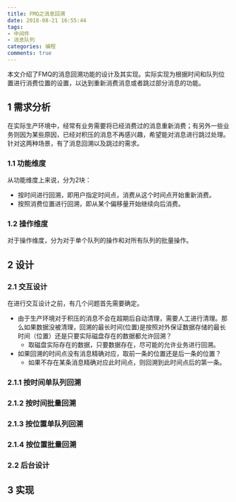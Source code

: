```yaml
---
title: FMQ之消息回溯
date: 2018-08-21 16:55:44
tags:
- 中间件
- 消息队列
categories: 编程
comments: true
---
```

本文介绍了FMQ的消息回溯功能的设计及其实现。实际实现为根据时间和队列位置进行消费位置的设置，以达到重新消费消息或者跳过部分消息的功能。
<!--more-->

## 1 需求分析

在实际生产环境中，经常有业务需要将已经消费过的消息重新消费；有另外一些业务则因为某些原因，已经对积压的消息不再感兴趣，希望能对消息进行跳过处理。针对这两种场景，有了消息回溯以及跳过的需求。

### 1.1 功能维度

从功能维度上来说，分为2块：

* 按时间进行回溯，即用户指定时间点，消费从这个时间点开始重新消费。
* 按照消费位置进行回溯，即从某个偏移量开始继续向后消费。

### 1.2 操作维度

对于操作维度，分为对于单个队列的操作和对所有队列的批量操作。

## 2 设计

### 2.1 交互设计

在进行交互设计之前，有几个问题首先需要确定。

* 由于生产环境对于积压的消息不会在超期后自动清理，需要人工进行清理。那么如果数据没被清理，回溯的最长时间(位置)是按照对外保证数据存储的最长时间（位置）还是只要实际磁盘存在的数据都允许回溯？
	* 取磁盘实际存在的数据，只要数据存在，尽可能的允许业务进行回溯。
* 如果回溯的时间点没有消息精确对应，取前一条的位置还是后一条的位置？
	* 如果不存在某条消息精确对应此时间点，则回溯到此时间点后的第一条。

### 2.1.1 按时间单队列回溯

### 2.1.2 按时间批量回溯

### 2.1.3 按位置单队列回溯

### 2.1.4 按位置批量回溯

### 2.2 后台设计


## 3 实现